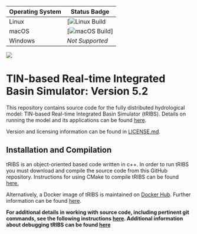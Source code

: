 | Operating System | Status Badge |
|------------------|--------------|
| Linux            | [![Linux Build](https://img.shields.io/github/actions/workflow/status/tribshms/tRIBS/compile_and_test_linux.yml) |
| macOS            | [![macOS Build](https://img.shields.io/github/actions/workflow/status/tribshms/tRIBS/compile_and_test_macos.yml)]|
| Windows          | *Not Supported* |
![](https://img.shields.io/readthedocs/tribshms)

# TIN-based Real-time Integrated Basin Simulator: Version 5.2
This repository contains source code for the fully distributed hydrological model: TIN-based Real-time Integrated Basin Simulator (tRIBS). Details on running the model and its applications can be found [here](https://tribshms.readthedocs.io/en/latest/).

Version and licensing information can be found in [LICENSE.md](./LICENSE.md).

## Installation and Compilation
tRIBS is an object-oriented based code written in c++. In order to run tRIBS you must download and compile the source code from this GitHub repository.
Instructions for using CMake to compile tRIBS can be found [here.](./doc/md/CMake.md)

Alternatively, a Docker image of tRIBS is maintained on [Docker Hub](https://hub.docker.com/repositories/tribs). 
Further information can be found [here](doc/md/DOCKER.md).


**For additional details in working with source code, including pertinent git commands, see the following instructions [here](./doc/md/DEV_INST.md). Additional information about debugging tRIBS can be found [here](./doc/md/DEBUG.md)**
